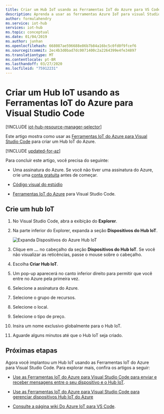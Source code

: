 ```yaml
---
title: Criar um Hub IoT usando as Ferramentas IoT do Azure para VS Code | Microsoft Docs
description: Aprenda a usar as ferramentas Azure IoT para visual Studio Code para criar um hub Azure IoT em um grupo de recursos.
author: formulahendry
ms.service: iot-hub
services: iot-hub
ms.topic: conceptual
ms.date: 01/04/2019
ms.author: junhan
ms.openlocfilehash: 668087ae596688e86b7b84a16bc5c0fd0f9fcef6
ms.sourcegitcommit: 2ec4b3d0bad7dc0071400c2a2264399e4fe34897
ms.translationtype: MT
ms.contentlocale: pt-BR
ms.lasthandoff: 03/27/2020
ms.locfileid: "75912231"
---
```

# <a name="create-an-iot-hub-using-the-azure-iot-tools-for-visual-studio-code"></a>Criar um Hub IoT usando as Ferramentas IoT do Azure para Visual Studio Code

[!INCLUDE [iot-hub-resource-manager-selector](../../includes/iot-hub-resource-manager-selector.md)]

Este artigo mostra como usar as [Ferramentas IoT do Azure para Visual Studio Code](https://marketplace.visualstudio.com/items?itemName=vsciot-vscode.azure-iot-tools) para criar um Hub IoT do Azure. 

[!INCLUDE [updated-for-az](../../includes/updated-for-az.md)]

Para concluir este artigo, você precisa do seguinte:

- Uma assinatura do Azure. Se você não tiver uma assinatura do Azure, crie uma [conta gratuita](https://azure.microsoft.com/free/?WT.mc_id=A261C142F) antes de começar.

- [Código visual do estúdio](https://code.visualstudio.com/)

- [Ferramentas IoT do Azure](https://marketplace.visualstudio.com/items?itemName=vsciot-vscode.azure-iot-tools) para Visual Studio Code.

## <a name="create-an-iot-hub"></a>Crie um hub IoT

1. No Visual Studio Code, abra a exibição do **Explorer**.

2. Na parte inferior do Explorer, expanda a seção **Dispositivos do Hub IoT**. 

   ![Expanda Dispositivos do Azure Hub IoT](./media/iot-hub-create-use-iot-toolkit/azure-iot-hub-devices.png)

3. Clique em **...** no cabeçalho da seção **Dispositivos do Hub IoT**. Se você não visualizar as reticências, passe o mouse sobre o cabeçalho. 

4. Escolha **Criar Hub IoT**.

5. Um pop-up aparecerá no canto inferior direito para permitir que você entre no Azure pela primeira vez.

6. Selecione a assinatura do Azure. 

7. Selecione o grupo de recursos.

8. Selecione o local.

9. Selecione o tipo de preço.

10. Insira um nome exclusivo globalmente para o Hub IoT.

11. Aguarde alguns minutos até que o Hub IoT seja criado.

## <a name="next-steps"></a>Próximas etapas

Agora você implantou um Hub IoT usando as Ferramentas IoT do Azure para Visual Studio Code. Para explorar mais, confira os artigos a seguir:

* [Use as Ferramentas IoT do Azure para Visual Studio Code para enviar e receber mensagens entre o seu dispositivo e o Hub IoT](iot-hub-vscode-iot-toolkit-cloud-device-messaging.md).

* [Use as Ferramentas IoT do Azure para Visual Studio Code para gerenciar dispositivos Hub IoT do Azure](iot-hub-device-management-iot-toolkit.md)

* [Consulte a página wiki Do Azure IoT para VS Code](https://github.com/microsoft/vscode-azure-iot-toolkit/wiki).
